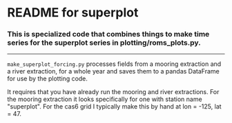# README for superplot

### This is specialized code that combines things to make time series for the superplot series in plotting/roms_plots.py.

---

`make_superplot_forcing.py` processes fields from a mooring extraction and a river extraction, for a whole year and saves them to a pandas DataFrame for use by the plotting code.

It requires that you have already run the mooring and river extractions. For the mooring extraction it looks specifically for one with station name "superplot". For the cas6 grid I typically make this by hand at lon = -125, lat = 47.
